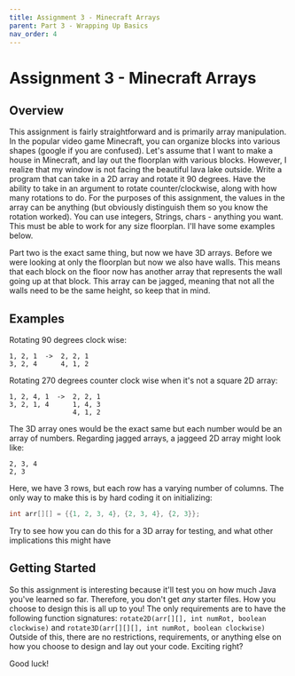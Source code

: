 ```yaml
---
title: Assignment 3 - Minecraft Arrays
parent: Part 3 - Wrapping Up Basics
nav_order: 4
---
```


# Assignment 3 - Minecraft Arrays

## Overview

This assignment is fairly straightforward and is primarily array manipulation. In the popular video game Minecraft, you can organize blocks into various shapes (google if you are confused). Let's assume that I want to make a house in Minecraft, and lay out the floorplan with various blocks. However, I realize that my window is not facing the beautiful lava lake outside. Write a program that can take in a 2D array and rotate it 90 degrees. Have the ability to take in an argument to rotate counter/clockwise, along with how many rotations to do. For the purposes of this assignment, the values in the array can be anything (but obviously distinguish them so you know the rotation worked). You can use integers, Strings, chars - anything you want. This must be able to work for any size floorplan. I'll have some examples below.

Part two is the exact same thing, but now we have 3D arrays. Before we were looking at only the floorplan but now we also have walls. This means that each block on the floor now has another array that represents the wall going up at that block. This array can be jagged, meaning that not all the walls need to be the same height, so keep that in mind.

## Examples

Rotating 90 degrees clock wise:

```1, 1, 2      3, 1, 1
1, 2, 1  ->  2, 2, 1
3, 2, 4      4, 1, 2
```

Rotating 270 degrees counter clock wise when it's not a square 2D array:

```1, 1, 3, 2      3, 1, 1
1, 2, 4, 1  ->  2, 2, 1
3, 2, 1, 4      1, 4, 3
                4, 1, 2
```

The 3D array ones would be the exact same but each number would be an array of numbers. Regarding jagged arrays, a jaggeed 2D array might look like:

```1, 2, 3, 4
2, 3, 4
2, 3
```

Here, we have 3 rows, but each row has a varying number of columns. The only way to make this is by hard coding it on initializing:

```java
int arr[][] = {{1, 2, 3, 4}, {2, 3, 4}, {2, 3}};
```

Try to see how you can do this for a 3D array for testing, and what other implications this might have

## Getting Started

So this assignment is interesting because it'll test you on how much Java you've learned so far. Therefore, you don't get *any* starter files. How you choose to design this is all up to you! The only requirements are to have the following function signatures:
`rotate2D(arr[][], int numRot, boolean clockwise)` and `rotate3D(arr[][][], int numRot, boolean clockwise)` <br/>
Outside of this, there are no restrictions, requirements, or anything else on how you choose to design and lay out your code. Exciting right?

Good luck!
